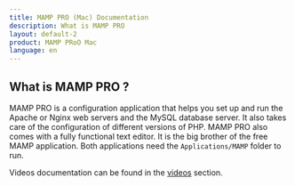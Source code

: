 ```yaml
---
title: MAMP PRO (Mac) Documentation
description: What is MAMP PRO
layout: default-2
product: MAMP PRoO Mac
language: en
---
```


## What is MAMP PRO ?

MAMP PRO is a configuration application that helps you set up and run the Apache or Nginx web servers and the MySQL database server. It also takes care of the configuration of different versions of PHP. MAMP PRO also comes with a fully functional text editor. It is the big brother of the free MAMP application. Both applications need the `Applications/MAMP` folder to run.

Videos documentation can be found in the [videos](Videos/) section.


